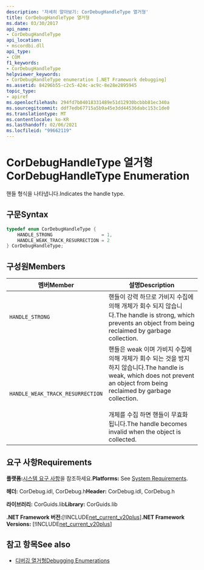 ```yaml
---
description: '자세히 알아보기: CorDebugHandleType 열거형'
title: CorDebugHandleType 열거형
ms.date: 03/30/2017
api_name:
- CorDebugHandleType
api_location:
- mscordbi.dll
api_type:
- COM
f1_keywords:
- CorDebugHandleType
helpviewer_keywords:
- CorDebugHandleType enumeration [.NET Framework debugging]
ms.assetid: 84296b55-c2c5-424c-ac9c-8e28e2895945
topic_type:
- apiref
ms.openlocfilehash: 294fd7b04018331489e51d12930bcbbb81ec340a
ms.sourcegitcommit: ddf7edb67715a5b9a45e3dd44536dabc153c1de0
ms.translationtype: MT
ms.contentlocale: ko-KR
ms.lasthandoff: 02/06/2021
ms.locfileid: "99662119"
---
```

# <a name="cordebughandletype-enumeration"></a><span data-ttu-id="2c0b0-103">CorDebugHandleType 열거형</span><span class="sxs-lookup"><span data-stu-id="2c0b0-103">CorDebugHandleType Enumeration</span></span>

<span data-ttu-id="2c0b0-104">핸들 형식을 나타냅니다.</span><span class="sxs-lookup"><span data-stu-id="2c0b0-104">Indicates the handle type.</span></span>  
  
## <a name="syntax"></a><span data-ttu-id="2c0b0-105">구문</span><span class="sxs-lookup"><span data-stu-id="2c0b0-105">Syntax</span></span>  
  
```cpp  
typedef enum CorDebugHandleType {  
    HANDLE_STRONG                  = 1,  
    HANDLE_WEAK_TRACK_RESURRECTION = 2  
} CorDebugHandleType;  
```  
  
## <a name="members"></a><span data-ttu-id="2c0b0-106">구성원</span><span class="sxs-lookup"><span data-stu-id="2c0b0-106">Members</span></span>  
  
|<span data-ttu-id="2c0b0-107">멤버</span><span class="sxs-lookup"><span data-stu-id="2c0b0-107">Member</span></span>|<span data-ttu-id="2c0b0-108">설명</span><span class="sxs-lookup"><span data-stu-id="2c0b0-108">Description</span></span>|  
|------------|-----------------|  
|`HANDLE_STRONG`|<span data-ttu-id="2c0b0-109">핸들이 강력 하므로 가비지 수집에 의해 개체가 회수 되지 않습니다.</span><span class="sxs-lookup"><span data-stu-id="2c0b0-109">The handle is strong, which prevents an object from being reclaimed by garbage collection.</span></span>|  
|`HANDLE_WEAK_TRACK_RESURRECTION`|<span data-ttu-id="2c0b0-110">핸들은 weak 이며 가비지 수집에 의해 개체가 회수 되는 것을 방지 하지 않습니다.</span><span class="sxs-lookup"><span data-stu-id="2c0b0-110">The handle is weak, which does not prevent an object from being reclaimed by garbage collection.</span></span><br /><br /> <span data-ttu-id="2c0b0-111">개체를 수집 하면 핸들이 무효화 됩니다.</span><span class="sxs-lookup"><span data-stu-id="2c0b0-111">The handle becomes invalid when the object is collected.</span></span>|  
  
## <a name="requirements"></a><span data-ttu-id="2c0b0-112">요구 사항</span><span class="sxs-lookup"><span data-stu-id="2c0b0-112">Requirements</span></span>  

 <span data-ttu-id="2c0b0-113">**플랫폼:**[시스템 요구 사항](../../get-started/system-requirements.md)을 참조하세요.</span><span class="sxs-lookup"><span data-stu-id="2c0b0-113">**Platforms:** See [System Requirements](../../get-started/system-requirements.md).</span></span>  
  
 <span data-ttu-id="2c0b0-114">**헤더:** CorDebug.idl, CorDebug.h</span><span class="sxs-lookup"><span data-stu-id="2c0b0-114">**Header:** CorDebug.idl, CorDebug.h</span></span>  
  
 <span data-ttu-id="2c0b0-115">**라이브러리:** CorGuids.lib</span><span class="sxs-lookup"><span data-stu-id="2c0b0-115">**Library:** CorGuids.lib</span></span>  
  
 <span data-ttu-id="2c0b0-116">**.NET Framework 버전:**[!INCLUDE[net_current_v20plus](../../../../includes/net-current-v20plus-md.md)]</span><span class="sxs-lookup"><span data-stu-id="2c0b0-116">**.NET Framework Versions:** [!INCLUDE[net_current_v20plus](../../../../includes/net-current-v20plus-md.md)]</span></span>  
  
## <a name="see-also"></a><span data-ttu-id="2c0b0-117">참고 항목</span><span class="sxs-lookup"><span data-stu-id="2c0b0-117">See also</span></span>

- [<span data-ttu-id="2c0b0-118">디버깅 열거형</span><span class="sxs-lookup"><span data-stu-id="2c0b0-118">Debugging Enumerations</span></span>](debugging-enumerations.md)

